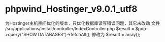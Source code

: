 # phpwind_Hostinger_v9.0.1_utf8
 为Hostinger主机空间优化的版本，只优化数据库读写错误问题，其它未改动
 文件 /src/applications/install/controller/IndexController.php 
 $result = $pdo->query("SHOW DATABASES")->fetchAll();
 修改为 
 $result = array();

